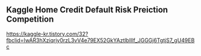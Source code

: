 ## Kaggle Home Credit Default Risk Preiction Competition

https://kaggle-kr.tistory.com/32?fbclid=IwAR3hXziqrjy0rzL3vV4e79EX52GkYAztlbIIlf_JGGGj6TgtjS7_gU49EBc
